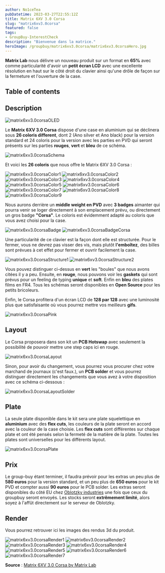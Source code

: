 ```yaml
---
author: No1ceTea
pubDatetime: 2023-03-27T22:55:12Z
title: Matrix 6XV 3.0 Corsa
slug: "matrix6xv3.0corsa"
featured: false
tags:
- GroupBuy-InterestCheck
description: "Bienvenue dans la matrice."
heroImage: /groupbuy/matrix6xv3.0corsa/matrix6xv3.0corsaHero.jpg
---
```


**Matrix Lab** nous délivre un nouveau produit sur un format en **65%** avec comme particularité d'avoir un **petit écran LCD** avec une excellente résolution en haut sur le côté droit du clavier ainsi qu'une drôle de façon sur la fermeture et l'ouverture de la case.

## Table of contents

## Description

![matrix6xv3.0corsaOLED](/groupbuy/matrix6xv3.0corsa/matrix6xv3.0corsaOLED.jpg)

Le **Matrix 6XV 3.0 Corsa** dispose d'une case en aluminium qui se déclinera sous **26 coloris different**, dont 2 (Ano silver et Ano black) pour la version standard et 24 coloris pour la version avec les parties en PVD qui seront présents sur les parties **rouges**, **vert** et **bleu** de ce schéma.

![matrix6xv3.0corsaSchema](/groupbuy/matrix6xv3.0corsa/matrix6xv3.0corsaSchema.jpg)

Et voici les **26 coloris** que nous offre le Matrix 6XV 3.0 Corsa :

![matrix6xv3.0corsaColor1](/groupbuy/matrix6xv3.0corsa/matrix6xv3.0corsaColor1.png)
![matrix6xv3.0corsaColor2](/groupbuy/matrix6xv3.0corsa/matrix6xv3.0corsaColor2.png)
![matrix6xv3.0corsaColor3](/groupbuy/matrix6xv3.0corsa/matrix6xv3.0corsaColor3.png)
![matrix6xv3.0corsaColor4](/groupbuy/matrix6xv3.0corsa/matrix6xv3.0corsaColor4.png)
![matrix6xv3.0corsaColor5](/groupbuy/matrix6xv3.0corsa/matrix6xv3.0corsaColor5.png)
![matrix6xv3.0corsaColor6](/groupbuy/matrix6xv3.0corsa/matrix6xv3.0corsaColor6.png)
![matrix6xv3.0corsaColor7](/groupbuy/matrix6xv3.0corsa/matrix6xv3.0corsaColor7.png)
![matrix6xv3.0corsaColor8](/groupbuy/matrix6xv3.0corsa/matrix6xv3.0corsaColor8.png)
![matrix6xv3.0corsaColor9](/groupbuy/matrix6xv3.0corsa/matrix6xv3.0corsaColor9.png)

Nous aurons derrière un **middle weight en PVD** avec **3 badges** aimanter qui pourra venir se loger directement à son emplacement prévu, ou directement un gros badge **"Corsa"**. Le coloris est évidemment adapté au coloris que vous avez choisi pour la case.

![matrix6xv3.0corsaBadge](/groupbuy/matrix6xv3.0corsa/matrix6xv3.0corsaBadge.png)
![matrix6xv3.0corsaBadgeCorsa](/groupbuy/matrix6xv3.0corsa/matrix6xv3.0corsaBadgeCorsa.png)

Une particularité de ce clavier est la façon dont elle est structurée. Pour le fermer, vous ne devrez pas visser des vis, mais plutôt **l'emboîtez**, des billes sont prévues à cet effet pour fermer et ouvrir facilement la case.

![matrix6xv3.0corsaStructure1](/groupbuy/matrix6xv3.0corsa/matrix6xv3.0corsaStructure1.jpg)
![matrix6xv3.0corsaStructure2](/groupbuy/matrix6xv3.0corsa/matrix6xv3.0corsaStructure2.jpg)

Vous pouvez distinguer ci-dessus en **vert** les "boules" que nous avons citées il y a peu. Ensuite, en **rouge**, nous pouvons voir les **gaskets** qui sont prévus pour un feeling de typing **unique** et **soft**. Enfin en **bleu** des plates films en FR4. Tous les schémas seront disponibles en **Open Source** pour les petits bricoleurs.

Enfin, le Corsa profitera d'un écran LCD de **128 par 128** avec une luminosité plus que satisfaisante où vous pourrez mettre vos meilleurs **gifs**.

![matrix6xv3.0corsaPink](/groupbuy/matrix6xv3.0corsa/matrix6xv3.0corsaPink.jpg)

## Layout

Le Corsa proposera dans son kit un **PCB Hotswap** avec seulement la possibilité de pouvoir mettre une step caps ici en rouge.

![matrix6xv3.0corsaLayout](/groupbuy/matrix6xv3.0corsa/matrix6xv3.0corsaLayout.png)

Sinon, pour avoir du changement, vous pourrez vous procurer chez votre marchand de journaux (c'est faux.), un **PCB solder** et vous pourrez distinguer directement les changements que vous avez à votre disposition avec ce schéma ci-dessous :

![matrix6xv3.0corsaLayoutSolder](/groupbuy/matrix6xv3.0corsa/matrix6xv3.0corsaLayoutSolder.png)

## Plate

La seule plate disponible dans le kit sera une plate squelettique en **aluminium** avec des **flex cuts**, les couleurs de la plate seront en accord avec la couleur de la case choisie. Les **flex cuts** sont différentes sur chaque plate et ont été pensés selon la fermeté de la matière de la plate. Toutes les plates sont universelles pour les différents layout.

![matrix6xv3.0corsaPlate](/groupbuy/matrix6xv3.0corsa/matrix6xv3.0corsaPlate.png)

## Prix

Le group-buy étant terminer, il faudra prévoir pour les extras un peu plus de **580 euros** pour la version standard, et un peu plus de **650 euros** pour le kit PVD et compter aussi **90 euros** pour le PCB solder. Les extras seront disponibles du côté EU chez [Oblotzky industries](https://oblotzky.industries/products/matrix-6xv-3-0-corsa?variant=43748099129612) une fois que ceux du groupbuy seront envoyés. Les stocks seront **extrêmement limité**, alors soyez à l'affût directement sur le serveur de Oblotzky.

## Render

Vous pourrez retrouver ici les images des rendus 3d du produit.

![matrix6xv3.0corsaRender1](/groupbuy/matrix6xv3.0corsa/matrix6xv3.0corsaRender1.jpg)
![matrix6xv3.0corsaRender2](/groupbuy/matrix6xv3.0corsa/matrix6xv3.0corsaRender2.jpg)
![matrix6xv3.0corsaRender3](/groupbuy/matrix6xv3.0corsa/matrix6xv3.0corsaRender3.jpg)
![matrix6xv3.0corsaRender4](/groupbuy/matrix6xv3.0corsa/matrix6xv3.0corsaRender4.jpg)
![matrix6xv3.0corsaRender5](/groupbuy/matrix6xv3.0corsa/matrix6xv3.0corsaRender5.jpg)
![matrix6xv3.0corsaRender6](/groupbuy/matrix6xv3.0corsa/matrix6xv3.0corsaRender6.jpg)
![matrix6xv3.0corsaRender7](/groupbuy/matrix6xv3.0corsa/matrix6xv3.0corsaRender7.jpg)

**Source** : [Matrix 6XV 3.0 Corsa by Matrix Lab](https://matrixlab.notion.site/6XV-3-0-Corsa-Introduction-document-f9bfcf5bfbc14331beccfbe7962c578a)
